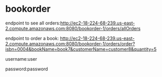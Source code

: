# bookorder

endpoint to see all orders:http://ec2-18-224-68-239.us-east-2.compute.amazonaws.com:8080/bookorder-1/orders/allOrders





endpoint to order a book: http://ec2-18-224-68-239.us-east-2.compute.amazonaws.com:8080/bookorder-1/orders/order?isbn=0004&bookName=book7&customerName=customer8&quantity=5


username:user


password:password
